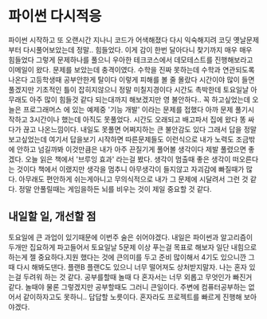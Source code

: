 # 파이썬 다시적응

파이썬 시작하고 또 오랜시간 지나니 코드가 어색해졌다 다시 익숙해지려 코딧 옛날문제부터 다시풀어보았는데 정말.. 힘들었다. 이게 감이 한번 달아다니 찾기까지 매우 매우 힘들었다 그렇게 문제하나를 풀으니
우아한 테크코스에서 데모테스트를 진행해보라고 이메일이 왔다. 문제를 보았는데 충격이였다. 수학을 진짜 못하는데 수학과 연관되도록 나온다 고등학생때 공부안한게 탈이다 이렇게 피해를 볼 줄 몰랐다
시간이야 많이 들면 풀겠지만 기초적인 틀이 잡히지않으니 정말 미칠지경이다 시간도 촉박한데 토요일날 아무래도 아주 많이 힘들것 같다 되는대까지 해보겠지만 영 불안하다.. 꼭 하고싶었는데
오늘은 프로그래머스 에 있는 예제중 '기능 개발' 이라는 문제를 접했다 아까 문제 풀기시작하고 3시간이나 했는데 아직도 못풀었다. 시간도 오래되고 배고파서 집에 왔다 똥 싸다가 끊고 나온느낌이다.
내일도 못풀면 어쩌지하는 큰 불안감도 있다 그래서 답을 정말 보고싶었는데 여기서 답을보기 시작하면 따른문제들도 이런식으로 내가 노력도 조금밖에 안하고 넘길까봐 이것만큼은 내가 아주 끈질기게 풀어볼 생각이다
제발 풀렸으면 좋겠다. 오늘 읽은 책에서 '브루잉 효과' 라는걸 봤다. 생각이 멈출때 좋은 생각이 떠오른다 는 것이다 책에서 이랬지만 생각을 멈추니 아무생각이 들지않고 자괴감에 빠질때가 많다.
아무래도 편안하게 쉬는게아니고 무의식적으로 내가 그 문제에 시달려서 그런 것 같다. 정말 안풀릴때는 게임을하든 뇌를 비우는 것이 제일 중요할 것 같다.

## 내일할 일, 개선할 점

토요일에 큰 과업이 있기때문에 이번주 술은 쉬어야겠다. 내일은 파이썬과 알고리즘이 두개만 집요하게 파고들어서 토요일날 5문제 이상 푸는걸 목표로 해보자 일단 내힘으로 하는게 젤 중요하다.지원 했다는 것에
큰의미를 두고 준비 많이해서 4기도 있으니깐 그때 다시 해봐도댄다. 플랜B 플랜C도 있으니 너무 떨어져도 상처받지말자. 나는 혼자 있는걸 두려워 하는 것 같다. 공부를할때 놀때 다 혼자서는 너무 외롭고
무엇인가 빠진거 같다. 놀때야 물론 그렇겠지만 공부할때도 그러니 큰일이다. 주변에 컴퓨터공부하는 없어서 같이하자고도 못하니.. 답답할 노릇이다. 혼자라도 프로젝트를 빠르게 진행해 보아야겠다.
